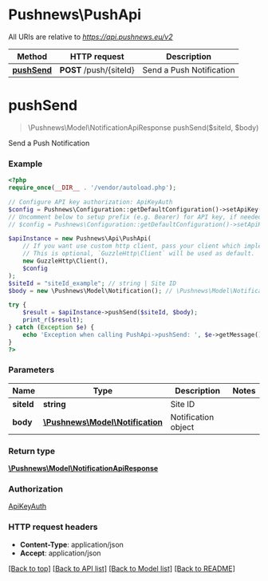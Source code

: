# Pushnews\PushApi

All URIs are relative to *https://api.pushnews.eu/v2*

Method | HTTP request | Description
------------- | ------------- | -------------
[**pushSend**](PushApi.md#pushSend) | **POST** /push/{siteId} | Send a Push Notification


# **pushSend**
> \Pushnews\Model\NotificationApiResponse pushSend($siteId, $body)

Send a Push Notification

### Example
```php
<?php
require_once(__DIR__ . '/vendor/autoload.php');

// Configure API key authorization: ApiKeyAuth
$config = Pushnews\Configuration::getDefaultConfiguration()->setApiKey('X-Auth-Token', 'YOUR_API_KEY');
// Uncomment below to setup prefix (e.g. Bearer) for API key, if needed
// $config = Pushnews\Configuration::getDefaultConfiguration()->setApiKeyPrefix('X-Auth-Token', 'Bearer');

$apiInstance = new Pushnews\Api\PushApi(
    // If you want use custom http client, pass your client which implements `GuzzleHttp\ClientInterface`.
    // This is optional, `GuzzleHttp\Client` will be used as default.
    new GuzzleHttp\Client(),
    $config
);
$siteId = "siteId_example"; // string | Site ID
$body = new \Pushnews\Model\Notification(); // \Pushnews\Model\Notification | Notification object

try {
    $result = $apiInstance->pushSend($siteId, $body);
    print_r($result);
} catch (Exception $e) {
    echo 'Exception when calling PushApi->pushSend: ', $e->getMessage(), PHP_EOL;
}
?>
```

### Parameters

Name | Type | Description  | Notes
------------- | ------------- | ------------- | -------------
 **siteId** | **string**| Site ID |
 **body** | [**\Pushnews\Model\Notification**](../Model/Notification.md)| Notification object |

### Return type

[**\Pushnews\Model\NotificationApiResponse**](../Model/NotificationApiResponse.md)

### Authorization

[ApiKeyAuth](../../README.md#ApiKeyAuth)

### HTTP request headers

 - **Content-Type**: application/json
 - **Accept**: application/json

[[Back to top]](#) [[Back to API list]](../../README.md#documentation-for-api-endpoints) [[Back to Model list]](../../README.md#documentation-for-models) [[Back to README]](../../README.md)


